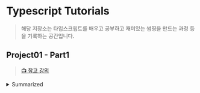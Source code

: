 # Typescript Tutorials

> 해당 저장소는 타입스크립트를 배우고 공부하고 재미있는 썸띵을 만드는 과정 등을 기록하는 공간입니다.

## Project01 - Part1

> [📺 참고 강의](https://www.inflearn.com/course/%ED%83%80%EC%9E%85%EC%8A%A4%ED%81%AC%EB%A6%BD%ED%8A%B8-%EC%9E%85%EB%AC%B8)

<details>
<summary>Summarized</summary>

- [Intro : About Typescript](./project01/docs/intro.md)

- [About JS Doc](./project01/docs/js-doc.md)

- [Configure Typescript Dev Environment](./project01/docs/ts-config.md)

- [Type Alias](./project01//docs/type-alias.md)

- [Union type & Intersection type](./project01//docs/unions-intersection.md)

- [Enum](./project01//docs/enum.md)

</details>
